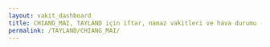 ```yaml
---
layout: vakit_dashboard
title: CHIANG_MAI, TAYLAND için iftar, namaz vakitleri ve hava durumu - ilçe/eyalet seç
permalink: /TAYLAND/CHIANG_MAI/
---
```


<script type="text/javascript">
  var GLOBAL_COUNTRY = 'TAYLAND';
  var GLOBAL_CITY = 'CHIANG_MAI';
  var GLOBAL_STATE = '';
  var lat = 72;
  var lon = 21;
</script>
